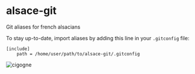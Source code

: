 # alsace-git
Git aliases for french alsacians

To stay up-to-date, import aliases by adding this line in your `.gitconfig` file:
  
    [include]
        path = /home/user/path/to/alsace-git/.gitconfig

![cigogne](http://upload.wikimedia.org/wikipedia/commons/thumb/c/c6/Stork_(Palic,_Serbia).jpg/290px-Stork_(Palic,_Serbia).jpg)
